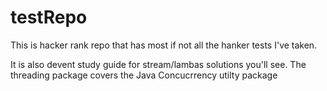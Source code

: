 # testRepo
This is hacker rank repo that has most if not all the hanker tests I've taken. 

It is also devent study guide for stream/lambas solutions you'll see. The threading package covers the Java Concucrrency utilty package
